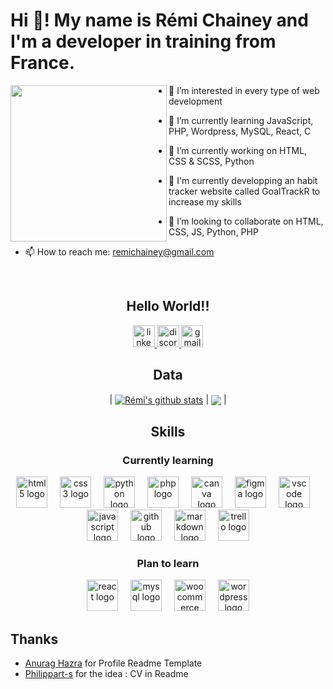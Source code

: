 <h1 align="left">Hi 👋! My name is Rémi Chainey and I'm a developer in training from France.</h1>

<img align="left" height="250" src="https://www.gif-maniac.com/gifs/50/49785.gif"  />

<div>
  
- 👀 I’m interested in every type of web development

- 🌱 I’m currently learning JavaScript, PHP, Wordpress, MySQL, React, C
- 🔭 I’m currently working on HTML, CSS & SCSS, Python
- 💪 I'm currently developping an habit tracker website called GoalTrackR to increase my skills

- 🤝 I’m looking to collaborate on HTML, CSS, JS, Python, PHP

<!-- - 🤔 I’m looking for help with ... -->
<!-- - 💬 Ask me about ... -->
- 📫 How to reach me: remichainey@gmail.com
</div>

<br>

<h2 align="center">Hello World!!</h2>

<div align="center">
  <a href="https://www.linkedin.com/in/remichainey-84a3b3150/" target="_blank">
    <img src="https://img.shields.io/static/v1?message=LinkedIn&logo=linkedin&label=&color=0077B5&logoColor=white&labelColor=&style=for-the-badge" height="35" alt="linkedin logo"  />
  </a>
  <a href="._loly_." target="_blank">
    <img src="https://img.shields.io/static/v1?message=Discord&logo=discord&label=&color=7289DA&logoColor=white&labelColor=&style=for-the-badge" height="35" alt="discord logo"  />
  </a>
  <a href="remichainey@gmail.com" target="_blank">
    <img src="https://img.shields.io/static/v1?message=Gmail&logo=gmail&label=&color=D14836&logoColor=white&labelColor=&style=for-the-badge" height="35" alt="gmail logo"  />
  </a>
</div>

<h2 align="center"> Data </h2>

<div align="center">

  | <a href="https://github.com/ELYPSE18/github-readme-stats"><img align="center" src="https://github-readme-stats.vercel.app/api?username=ELYPSE18&show_icons=true&include_all_commits=true&theme=buefy&hide_border=true" alt="Rémi's github stats" /></a> | <a href="https://github.com/ELYPSE18/github-readme-stats"><img align="center" src="https://github-readme-stats.vercel.app/api/top-langs/?username=ELYPSE18&layout=compact&theme=buefy&hide_border=true" /></a> |
  
</div>

##

<h2 align="center"> Skills </h2>

<div align="center">
<h3>Currently learning</h3>
<img src="https://cdn.jsdelivr.net/gh/devicons/devicon/icons/html5/html5-original.svg" height="50" alt="html5 logo"  /> <img width="12" /> <img src="https://cdn.jsdelivr.net/gh/devicons/devicon/icons/css3/css3-original.svg" height="50" alt="css3 logo"  /> <img width="12" />  <img src="https://cdn.jsdelivr.net/gh/devicons/devicon/icons/python/python-original.svg" height="50" alt="python logo"  /> <img width="12" /> <img src="https://cdn.jsdelivr.net/gh/devicons/devicon/icons/php/php-original.svg" height="50" alt="php logo"  /> <img width="12" /> <img src="https://cdn.jsdelivr.net/gh/devicons/devicon/icons/canva/canva-original.svg" height="50" alt="canva logo"  /> <img width="12" /> <img src="https://cdn.jsdelivr.net/gh/devicons/devicon/icons/figma/figma-original.svg" height="50" alt="figma logo"  /> <img width="12" />  <img src="https://cdn.jsdelivr.net/gh/devicons/devicon/icons/vscode/vscode-original.svg" height="50" alt="vscode logo"  /> <img width="12" /> <img src="https://cdn.jsdelivr.net/gh/devicons/devicon/icons/javascript/javascript-original.svg" height="50" alt="javascript logo"  /> <img width="12" /> <img src="https://cdn.jsdelivr.net/gh/devicons/devicon/icons/github/github-original.svg" height="50" alt="github logo"  /> <img width="12" /> <img src="https://cdn.jsdelivr.net/gh/devicons/devicon/icons/markdown/markdown-original.svg" height="50" alt="markdown logo"  /> <img width="12" /> <img src="https://cdn.jsdelivr.net/gh/devicons/devicon/icons/trello/trello-plain.svg" height="50" alt="trello logo"  />
</div>

<div align="center">
<h3>Plan to learn</h3>
 <img src="https://cdn.jsdelivr.net/gh/devicons/devicon/icons/react/react-original.svg" height="50" alt="react logo"  /> <img width="12" /> <img src="https://cdn.jsdelivr.net/gh/devicons/devicon/icons/mysql/mysql-original.svg" height="50" alt="mysql logo"  /> <img width="12" /> <img src="https://cdn.jsdelivr.net/gh/devicons/devicon/icons/woocommerce/woocommerce-original.svg" height="50" alt="woocommerce logo"  /> <img width="12" /> <img src="https://cdn.jsdelivr.net/gh/devicons/devicon/icons/wordpress/wordpress-original.svg" height="50" alt="wordpress logo"  />
</div>


##

## Thanks
* [Anurag Hazra](https://github.com/anuraghazra) for Profile Readme Template
* [Philippart-s](https://github.com/philippart-s/philippart-s/blob/main/README.md) for the idea : CV in Readme


